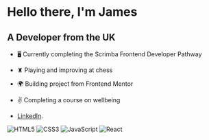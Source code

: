 # Hello there, I'm James
## A Developer from the UK

- 🖥 Currently completing the Scrimba Frontend Developer Pathway
- ♜ Playing and improving at chess
- 🌍 Building project from Frontend Mentor
- ✌️ Completing a course on wellbeing

- [LinkedIn](https://www.linkedin.com/).

<img alt="HTML5" src="https://img.shields.io/badge/html5-%23fca9ae.svg"/>
<img alt="CSS3" src="https://img.shields.io/badge/css3-%23ffd2ce.svg"/>
<img alt="JavaScript" src="https://img.shields.io/badge/javascript-%23e4626b.svg"/>
<img alt="React" src="https://img.shields.io/badge/react-%23f2ca61.svg"/>

<!--
**JimCoder-Dev/JimCoder-Dev** is a ✨ _special_ ✨ repository because its `README.md` (this file) appears on your GitHub profile.

Here are some ideas to get you started:

- 🔭 I’m currently working on ...
- 🌱 I’m currently learning ...
- 👯 I’m looking to collaborate on ...
- 🤔 I’m looking for help with ...
- 💬 Ask me about ...
- 📫 How to reach me: ...
- 😄 Pronouns: ...
- ⚡ Fun fact: ...
-->
